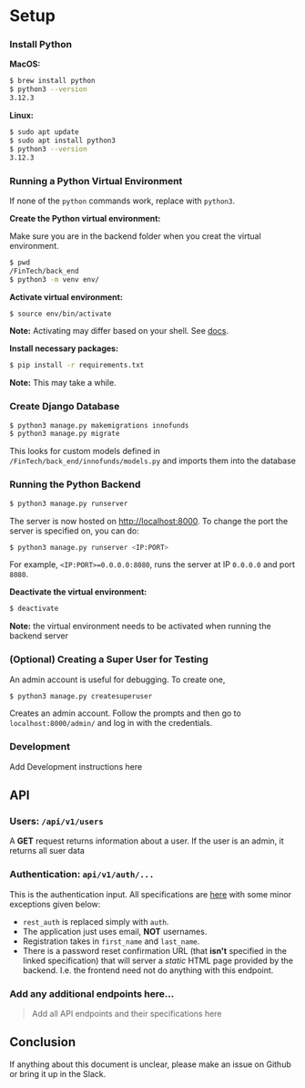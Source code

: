# Setup
### Install Python
**MacOS:**
```bash
$ brew install python
$ python3 --version
3.12.3
```
**Linux:**
```bash
$ sudo apt update
$ sudo apt install python3
$ python3 --version
3.12.3
```


### Running a Python Virtual Environment
If none of the `python` commands work, replace with `python3`.

**Create the Python virtual environment:**

Make sure you are in the backend folder when you creat the virtual environment.
```bash
$ pwd
/FinTech/back_end
$ python3 -m venv env/
```

**Activate virtual environment:**
```bash
$ source env/bin/activate
```
**Note:** Activating may differ based on your shell. See
[docs](https://docs.python.org/3/library/venv.html#how-venvs-work).


**Install necessary packages:**
```bash
$ pip install -r requirements.txt
```
**Note:** This may take a while.

### Create Django Database
```bash
$ python3 manage.py makemigrations innofunds
$ python3 manage.py migrate
```
This looks for custom models defined in `/FinTech/back_end/innofunds/models.py` and imports them into the database

### Running the Python Backend
```bash
$ python3 manage.py runserver
```
The server is now hosted on [http://localhost:8000](http://localhost:8000). To change the port the server is specified on, you can do:
```bash
$ python3 manage.py runserver <IP:PORT> 
```
For example, `<IP:PORT>=0.0.0.0:8080`, runs the server at IP `0.0.0.0` and port `8080`.

**Deactivate the virtual environment:**
```bash
$ deactivate
```
**Note:** the virtual environment needs to be activated when running the backend server

### (Optional) Creating a Super User for Testing
An admin account is useful for debugging. To create one,
```bash
$ python3 manage.py createsuperuser
```
Creates an admin account. Follow the prompts and then go to `localhost:8000/admin/` and log in with the credentials.

### Development
Add Development instructions here

## API
### Users: `/api/v1/users`
A **GET** request returns information about a user. If the user is an admin, it returns all suer data

### Authentication: `api/v1/auth/...`
This is the authentication input. All specifications are [here](https://django-rest-auth.readthedocs.io/en/latest/api_endpoints.html) with some minor exceptions given below:
* `rest_auth` is replaced simply with `auth`.
* The application just uses email, **NOT** usernames.
* Registration takes in `first_name` and `last_name`.
* There is a password reset confirmation URL (that **isn't** specified in the linked specification) that will server a *static* HTML page provided by the backend. I.e. the frontend need not do anything with this endpoint.

### Add any additional endpoints here...

> Add all API endpoints and their specifications here

## Conclusion
If anything about this document is unclear, please make an issue on Github or bring it up in the Slack.